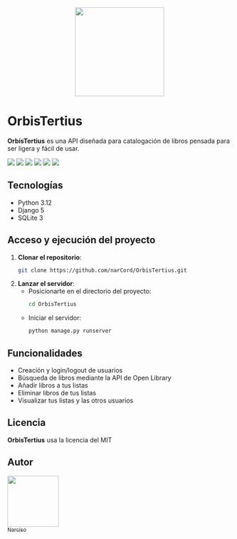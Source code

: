 <div align="center"><img src=https://github.com/narCord/OrbisTertius/blob/main/aleph.png width="200" height="200"></div>

# OrbisTertius

**OrbisTertius** es una API diseñada para catalogación de libros pensada para ser ligera y fácil de usar.
<p align="left">
   <img src="https://img.shields.io/badge/Python-3.12-blue">
   <img src="https://img.shields.io/badge/Database-SQLite-blue">
   <img src="https://img.shields.io/badge/Backend-Django-darkgreen">
   <img src="https://img.shields.io/badge/Maintained-yes-brightgreen">
   <img src="https://img.shields.io/badge/License-MIT-brightgreen">
   <img src="https://img.shields.io/badge/Version-0.1-blue">
</p>

## Tecnologías

- Python 3.12
- Django 5
- SQLite 3

## Acceso y ejecución del proyecto

1. **Clonar el repositorio**:
    ```sh
    git clone https://github.com/narCord/OrbisTertius.git
    ```
2. **Lanzar el servidor**:
    - Posicionarte en el directorio del proyecto:
      ```sh
      cd OrbisTertius
      ```
    - Iniciar el servidor:
      ```sh
      python manage.py runserver
      ```

## Funcionalidades

- Creación y login/logout de usuarios
- Búsqueda de libros mediante la API de Open Library
- Añadir libros a tus listas
- Eliminar libros de tus listas
- Visualizar tus listas y las otros usuarios

## Licencia

**OrbisTertius** usa la licencia del MIT

## Autor

<p align="left">
   <a href="https://github.com/narCord">
      <img src="https://avatars.githubusercontent.com/u/145338365?v=4" width=115><br>
      <sub>Narciso</sub>
   </a>
</p>

